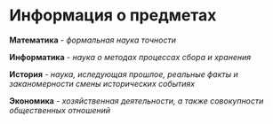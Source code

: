 # Информация о предметах

**Математика** - *формальная наука точности*

**Информатика** - *наука о методах процессах сбора и хранения*

**История** - *наука, иследующая прошлое, реальные факты и заканомерности смены исторических событиях*

**Экономика** - *хозяйственная деятельности, а также совокупности общественных отношений*